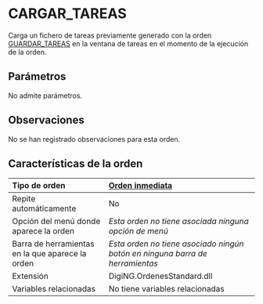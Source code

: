 # CARGAR\_TAREAS

Carga un fichero de tareas previamente generado con la orden [GUARDAR\_TAREAS](/digi3d-net/referencia/ventana-de-dibujo/ordenes/c/GUARDAR_TAREAS.html) en la ventana de tareas en el momento de la ejecución de la orden.

## Parámetros

No admite parámetros.

## Observaciones

No se han registrado observaciones para esta orden.

## Características de la orden

| Tipo de orden | [Orden inmediata](cargar-tareas.md) |
| :--- | :--- |
| Repite automáticamente | No |
| Opción del menú donde aparece la orden | _Esta orden no tiene asociada ninguna opción de menú_ |
| Barra de herramientas en la que aparece la orden | _Esta orden no tiene asociado ningún botón en ninguna barra de herramientas_ |
| Extensión | DigiNG.OrdenesStandard.dll |
| Variables relacionadas | No tiene variables relacionadas |

